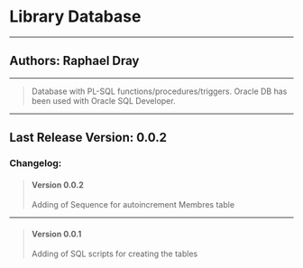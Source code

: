 # Library Database 
---
## Authors: Raphael Dray
---
> Database with PL-SQL functions/procedures/triggers.
> Oracle DB has been used with Oracle SQL Developer.
---
## Last Release Version: 0.0.2
### Changelog:
> #### Version 0.0.2
> Adding of Sequence for autoincrement Membres table
---
> #### Version 0.0.1
> Adding of SQL scripts for creating the tables

